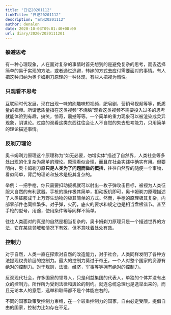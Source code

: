 ```yaml
---
title: "日记20201112"
linkTitle: "日记20201112"
description: "日记20201112"
author: denalon
date: 2020-10-03T09:01:40+08:00
url: diary/2020/2020111201
---
```


### 躲避思考

有一种心理现象，人在面对复杂的事情时首先想到的是避免复杂的思考，而去选择简单的易于实现的方法，或者通过逃避，转嫁的方式去应付需要面对的事情。有人把这种归纳为奥卡姆剃刀原理的一种体现，有些人把视为惰性。

### 只观看不思考

互联网时代发展，现在出现一味的刷趣味短视频，肥皂剧，营销号视频等等，低质量的视频。所谓低质量指在这类视频“不烧脑”观看这类视频不需要投入过多的思考就能体验到有趣，搞笑，惊奇，震撼等等。一个简单的重力现象可以被渲染成灵异现象，阴谋论。过度的观看这类东西往往会让人不自觉的失去思考能力，只用简单的理论描述事情。

### 反剃刀理论

奥卡姆剃刀原理这个原理称为“如无必要，勿增实体”描述了自然界，人类社会等多处出现的化复杂为简单的理论。原理看似合理，而且在社会实践中确实有用。但要明白，奥卡姆剃刀原**只是人类为了问题而做的概括**，往往自然界的随便一个事物，看似简单，背后的理论和技术是极其复杂的。

举例：一把手枪，你只需要扣动扳机就可以射出一枚子弹攻击目标，被视为人类征服大自然的有利武器。手枪的操作极其简单，扣动扳机即可，奥卡姆剃刀原理描述了人类征服成千上万野生动物的极其简单的方式。然而，手枪的原理极其复杂，内部零部件也同样繁多。对子弹，火药，底火的要求和规定也是相当盘根错节。甚至手枪的型号，用途，使用条件等等同样不简单。

往往人类面对的真是的自然是相当复杂的，奥卡姆剃刀原理只是一个描述世界的方法，它在某些领域和情况下有效，但不意味着处处有效。


### 控制力

对于自然，人类一直在探索对自然的改造能力，对于社会，人类同样发明了各种方法提现权贵阶层的控制力。最大的控制力莫过于帝王，一个人对整个国家的资源有绝对的控制力。对于规则，法律，经济，军事等等拥有绝对的控制力。

反观现代社会，许多国家的领导人，只是利益集团的代表人，单独的个体并没有出众的控制力。所作所为受到法律和舆论的制约。就连总统总理也是选举出来的，而且无论本人的意愿，选举和取缔都不是个体能左右的。

不同的国家政策受控制力束缚，在一个较重控制力的国家，自由必定受限。提倡自由的国家，控制力比如存在不足。